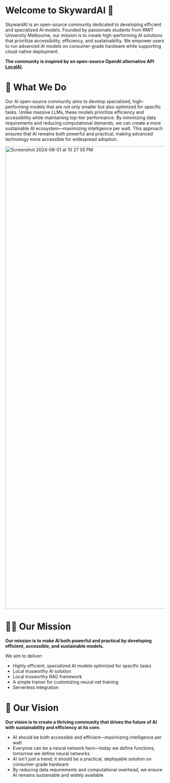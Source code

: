 # Welcome to SkywardAI 🚀

SkywardAI is an open-source community dedicated to developing efficient and specialized AI models. Founded by passionate students from RMIT University Melbourne, our mission is to create high-performing AI solutions that prioritize accessibility, efficiency, and sustainability. We empower users to run advanced AI models on consumer-grade hardware while supporting cloud-native deployment.

**The community is inspired by an open-source OpenAI alternative API  [LocalAI](https://github.com/mudler/LocalAI).**


# 🌟 What We Do

Our AI open-source community aims to develop specialized, high-performing models that are not only smaller but also optimized for specific tasks. Unlike massive LLMs, these models prioritize efficiency and accessibility while maintaining top-tier performance. By minimizing data requirements and reducing computational demands, we can create a more sustainable AI ecosystem—maximizing intelligence per watt. This approach ensures that AI remains both powerful and practical, making advanced technology more accessible for widespread adoption.

<img width="1455" alt="Screenshot 2024-08-01 at 10 27 05 PM" src="https://github.com/user-attachments/assets/4cb00005-0b3d-4d82-99cf-7876aa8e9a7d">


# 👩‍🌾 Our Mission

**Our mission is to make AI both powerful and practical by developing efficient, accessible, and sustainable models.**

We aim to deliver:

- Highly efficient, specialized AI models optimized for specific tasks
- Local trusworthy AI solution
- Local trusworthy RAG framework
- A simple trainer for customizing neural net training
- Serverless integration


# 🚀 Our Vision

**Our vision is to create a thriving community that drives the future of AI with sustainability and efficiency at its core.**

- AI should be both accessible and efficient—maximizing intelligence per watt
- Everyone can be a neural network hero—today we define functions, tomorrow we define neural networks
- AI isn't just a trend; it should be a practical, deployable solution on consumer-grade hardware
- By reducing data requirements and computational overhead, we ensure AI remains sustainable and widely available
